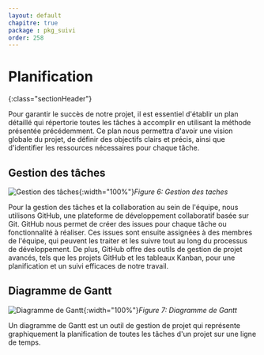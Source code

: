 ```yaml
---
layout: default
chapitre: true
package : pkg_suivi
order: 258
---
```


# Planification
{:class="sectionHeader"}

<!-- note -->

Pour garantir le succès de notre projet, il est essentiel d'établir un plan détaillé qui répertorie toutes les tâches à accomplir en utilisant la méthode présentée précédemment. Ce plan nous permettra d'avoir une vision globale du projet, de définir des objectifs clairs et précis, ainsi que d'identifier les ressources nécessaires pour chaque tâche.

## Gestion des tâches 
![Gestion des tâches ](/soli-lms/pkg_suivi/planification/images/taches.png){:width="100%"}*Figure 6: Gestion des taches*

Pour la gestion des tâches et la collaboration au sein de l'équipe, nous utilisons GitHub, une plateforme de développement collaboratif basée sur Git. GitHub nous permet de créer des issues pour chaque tâche ou fonctionnalité à réaliser. Ces issues sont ensuite assignées à des membres de l'équipe, qui peuvent les traiter et les suivre tout au long du processus de développement. De plus, GitHub offre des outils de gestion de projet avancés, tels que les projets GitHub et les tableaux Kanban, pour une planification et un suivi efficaces de notre travail.

## Diagramme de Gantt  

![Diagramme de Gantt ](/soli-lms/pkg_suivi/planification/images/gantt.png){:width="100%"}*Figure 7: Diagramme de Gantt*

Un diagramme de Gantt est un outil de gestion de projet qui représente graphiquement la planification de toutes les tâches d'un projet sur une ligne de temps.

<!-- new slide -->